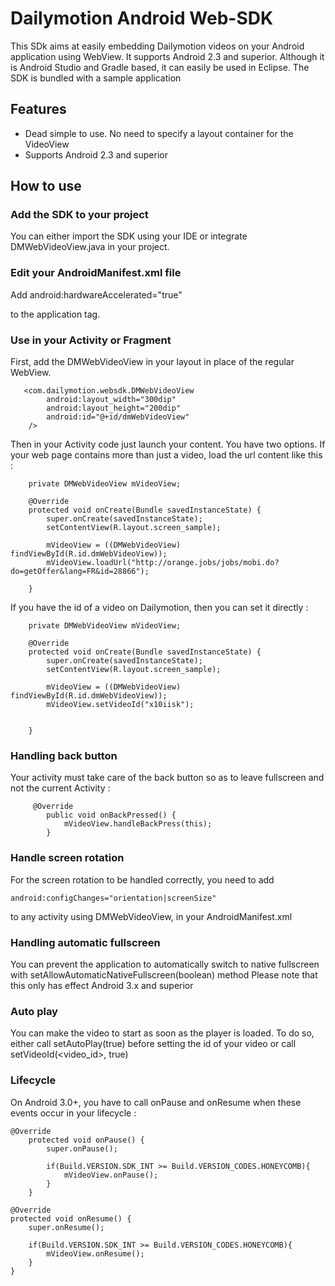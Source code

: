 Dailymotion Android Web-SDK
===========================

This SDk aims at easily embedding Dailymotion videos on your Android application using WebView. It supports Android 2.3 and superior. Although it is Android Studio and Gradle based, it can easily be used in Eclipse.
The SDK is bundled with a sample application

Features
--------

- Dead simple to use. No need to specify a layout container for the VideoView
- Supports Android 2.3 and superior

How to use
----------

### Add the SDK to your project
You can either import the SDK using your IDE or integrate DMWebVideoView.java in your project.

### Edit your AndroidManifest.xml file
Add
        android:hardwareAccelerated="true"

to the application tag.

### Use in your Activity or Fragment
First, add the DMWebVideoView in your layout in place of the regular WebView.

	   <com.dailymotion.websdk.DMWebVideoView
            android:layout_width="300dip"
            android:layout_height="200dip"
            android:id="@+id/dmWebVideoView"
        />

Then in your Activity code just launch your content. You have two options.
If your web page contains more than just a video, load the url content like this :

	  	private DMWebVideoView mVideoView;

	    @Override
	    protected void onCreate(Bundle savedInstanceState) {
	        super.onCreate(savedInstanceState);
	        setContentView(R.layout.screen_sample);

	        mVideoView = ((DMWebVideoView) findViewById(R.id.dmWebVideoView));
	        mVideoView.loadUrl("http://orange.jobs/jobs/mobi.do?do=getOffer&lang=FR&id=28866");

	    }

If you have the id of a video on Dailymotion, then you can set it directly :

		private DMWebVideoView mVideoView;

	    @Override
	    protected void onCreate(Bundle savedInstanceState) {
	        super.onCreate(savedInstanceState);
	        setContentView(R.layout.screen_sample);

	        mVideoView = ((DMWebVideoView) findViewById(R.id.dmWebVideoView));
	        mVideoView.setVideoId("x10iisk");


	    }

### Handling back button
Your activity must take care of the back button so as to leave fullscreen and not the current Activity :

		 @Override
            public void onBackPressed() {
                mVideoView.handleBackPress(this);
            }


### Handle screen rotation
For the screen rotation to be handled correctly, you need to add

	android:configChanges="orientation|screenSize"

to any activity using DMWebVideoView, in your AndroidManifest.xml

### Handling automatic fullscreen
You can prevent the application to automatically switch to native fullscreen with setAllowAutomaticNativeFullscreen(boolean) method
Please note that this only has effect Android 3.x and superior

### Auto play
You can make the video to start as soon as the player is loaded. To do so, either call setAutoPlay(true) before setting the id of your
video or call setVideoId(<video_id>, true)

### Lifecycle
On Android 3.0+, you have to call onPause and onResume when these events occur in your lifecycle :

    @Override
        protected void onPause() {
            super.onPause();

            if(Build.VERSION.SDK_INT >= Build.VERSION_CODES.HONEYCOMB){
                mVideoView.onPause();
            }
        }

    @Override
    protected void onResume() {
        super.onResume();

        if(Build.VERSION.SDK_INT >= Build.VERSION_CODES.HONEYCOMB){
            mVideoView.onResume();
        }
    }
